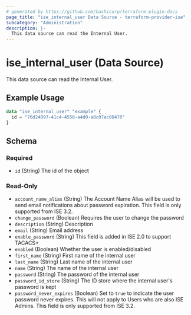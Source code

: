 ```yaml
---
# generated by https://github.com/hashicorp/terraform-plugin-docs
page_title: "ise_internal_user Data Source - terraform-provider-ise"
subcategory: "Administration"
description: |-
  This data source can read the Internal User.
---
```


# ise_internal_user (Data Source)

This data source can read the Internal User.

## Example Usage

```terraform
data "ise_internal_user" "example" {
  id = "76d24097-41c4-4558-a4d0-a8c07ac08470"
}
```

<!-- schema generated by tfplugindocs -->
## Schema

### Required

- `id` (String) The id of the object

### Read-Only

- `account_name_alias` (String) The Account Name Alias will be used to send email notifications about password expiration. This field is only supported from ISE 3.2.
- `change_password` (Boolean) Requires the user to change the password
- `description` (String) Description
- `email` (String) Email address
- `enable_password` (String) This field is added in ISE 2.0 to support TACACS+
- `enabled` (Boolean) Whether the user is enabled/disabled
- `first_name` (String) First name of the internal user
- `last_name` (String) Last name of the internal user
- `name` (String) The name of the internal user
- `password` (String) The password of the internal user
- `password_id_store` (String) The ID store where the internal user's password is kept
- `password_never_expires` (Boolean) Set to `true` to indicate the user password never expires. This will not apply to Users who are also ISE Admins. This field is only supported from ISE 3.2.
